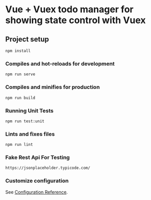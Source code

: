 # Vue + Vuex todo manager for showing state control with Vuex

## Project setup

```
npm install
```

### Compiles and hot-reloads for development

```
npm run serve
```

### Compiles and minifies for production

```
npm run build
```

### Running Unit Tests

```
npm run test:unit
```

### Lints and fixes files

```
npm run lint
```

### Fake Rest Api For Testing

```
https://jsonplaceholder.typicode.com/
```

### Customize configuration

See [Configuration Reference](https://cli.vuejs.org/config/).
